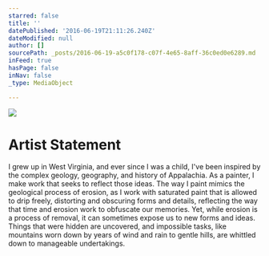 ```yaml
---
starred: false
title: ''
datePublished: '2016-06-19T21:11:26.240Z'
dateModified: null
author: []
sourcePath: _posts/2016-06-19-a5c0f178-c07f-4e65-8aff-36c0ed0e6289.md
inFeed: true
hasPage: false
inNav: false
_type: MediaObject

---
```

![](https://the-grid-user-content.s3-us-west-2.amazonaws.com/ba40e7e2-daa4-4919-92b4-a27728f1dd5f.jpg)

# Artist Statement

I grew up in West Virginia, and ever since I was a child, I've been inspired by the complex geology, geography, and history of Appalachia. As a painter, I make work that seeks to reflect those ideas. The way I paint mimics the geological process of erosion, as I work with saturated paint that is allowed to drip freely, distorting and obscuring forms and details, reflecting the way that time and erosion work to obfuscate our memories. Yet, while erosion is a process of removal, it can sometimes expose us to new forms and ideas. Things that were hidden are uncovered, and impossible tasks, like mountains worn down by years of wind and rain to gentle hills, are whittled down to manageable undertakings.